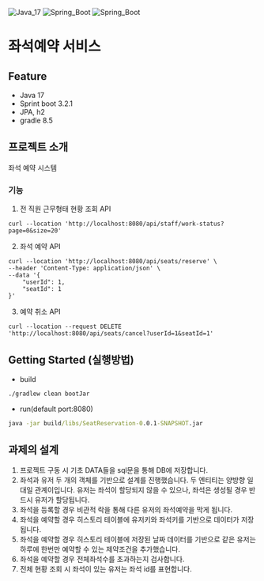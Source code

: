 ![Java_17](https://img.shields.io/badge/java-v1.17-red?logo=java)
![Spring_Boot](https://img.shields.io/badge/Spring_Boot-v3.2.1-green.svg?logo=spring)
![Spring_Boot](https://img.shields.io/badge/Gradle-v8.5-blue.svg?logo=gradle)

# 좌석예약 서비스

## Feature
* Java 17
* Sprint boot 3.2.1
* JPA, h2
* gradle 8.5

## 프로젝트 소개
좌석 예약 시스템

### 기능
1. 전 직원 근무형태 현황 조회 API
```
curl --location 'http://localhost:8080/api/staff/work-status?page=0&size=20'
```
2. 좌석 예약 API
```
curl --location 'http://localhost:8080/api/seats/reserve' \
--header 'Content-Type: application/json' \
--data '{
    "userId": 1,
    "seatId": 1
}'
```
3. 예약 취소 API
```
curl --location --request DELETE 'http://localhost:8080/api/seats/cancel?userId=1&seatId=1'
```

## Getting Started (실행방법)
* build
```cmd
./gradlew clean bootJar
```
* run(default port:8080)
```cmd
java -jar build/libs/SeatReservation-0.0.1-SNAPSHOT.jar
```

## 과제의 설계
1. 프로젝트 구동 시 기초 DATA들을 sql문을 통해 DB에 저장합니다.
2. 좌석과 유저 두 개의 객체를 기반으로 설계를 진행했습니다. 두 엔티티는 양방향 일대일 관계이입니다. 유저는 좌석이 할당되지 않을 수 있으나, 좌석은 생성될 경우 반드시 유저가 할당됩니다.
3. 좌석을 등록할 경우 비관적 락을 통해 다른 유저의 좌석예약을 막게 됩니다. 
4. 좌석을 예약할 경우 히스토리 테이블에 유저키와 좌석키를 기반으로 데이터가 저장됩니다. 
5. 좌석을 예약할 경우 히스토리 테이블에 저장된 날짜 데이터를 기반으로 같은 유저는 하루에 한번만 예약할 수 있는 제약조건을 추가했습니다.
6. 좌석을 예약할 경우 전체좌석수를 초과하는지 검사합니다.
7. 전체 현황 조회 시 좌석이 있는 유저는 좌석 id를 표현합니다.
```

